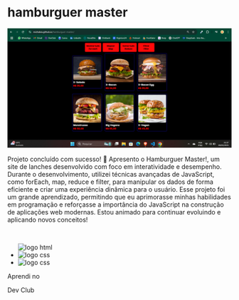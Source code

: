 <h1>hamburguer master</h1>

<img src="./Captura de tela 2025-03-09 213804.png"></img>

<p>Projeto concluído com sucesso! 🎉 Apresento o Hamburguer Master!, um site de lanches desenvolvido com foco em interatividade e desempenho. Durante o desenvolvimento, utilizei técnicas avançadas de JavaScript, como forEach, map, reduce e filter, para manipular os dados de forma eficiente e criar uma experiência dinâmica para o usuário. Esse projeto foi um grande aprendizado, permitindo que eu aprimorasse minhas habilidades em programação e reforçasse a importância do JavaScript na construção de aplicações web modernas. Estou animado para continuar evoluindo e aplicando novos conceitos!</p>
<br>
<ul
<li> 
  <img src="https://img.shields.io/badge/HTML5-E34F26?style=for-the-badge&logo=html5&logoColor=white" alt="logo html" /> 
</li>

<li>
  <img src="https://img.shields.io/badge/CSS3-1572B6?style=for-the-badge&logo=css3&logoColor=white" alt="logo css" /> 
</li>

<li>
  <img src="https://img.shields.io/badge/JavaScript-F7DF1E?style=for-the-badge&logo=javascript&logoColor=black" alt="logo css" /> 
</li>
</ul>

<p>Aprendi no</p>
<a href"https://rodolfomori.com.br/devclub/">Dev Club</a>
